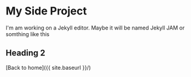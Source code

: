 # My Side Project
I'm am working on a Jekyll editor. Maybe it will be named Jekyll JAM or somthing like this

## Heading 2

[Back to home]({{ site.baseurl }}/)